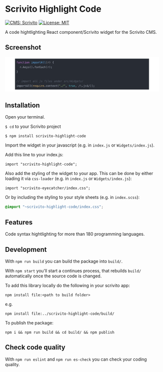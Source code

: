 # Scrivito Highlight Code
[![CMS: Scrivito](https://img.shields.io/badge/CMS-Scrivito-brightgreen.svg)](https://scrivito.com) [![License: MIT](https://img.shields.io/badge/License-MIT-blue.svg)](https://opensource.org/licenses/MIT)

A code hightlighting React component/Scrivito widget for the Scrivito CMS.

## Screenshot

![Screenshot](https://raw.githubusercontent.com/mdwp/scrivito-highlight-code/master/highlight-code-screenshot.png)

## Installation

Open your terminal.

`$ cd` to your Scrivito project

```
$ npm install scrivito-highlight-code
```

Import the widget in your javascript (e.g. in `index.js` or `Widgets/index.js`).

Add this line to your index.js:

```
import "scrivito-highlight-code";
```

Also add the styling of the widget to your app. This can be done by either loading it via `css-loader` (e.g. in `index.js` or `Widgets/index.js`):

```
import "scrivito-eyecatcher/index.css";
```

Or by including the styling to your style sheets (e.g. in `index.scss`):

```scss
@import "~scrivito-highlight-code/index.css";
```

## Features
Code syntax hightlighting for more than 180 programming languages.

## Development

With `npm run build` you can build the package into `build/`.

With `npm start` you'll start a continues process, that rebuilds `build/` automatically once the source code is changed.

To add this library locally do the following in your scrivito app:

```
npm install file:<path to build folder>
```

e.g.

```
npm install file:../scrivito-highlight-code/build/
```

To publish the package:

```
npm i && npm run build && cd build/ && npm publish
```

## Check code quality

With `npm run eslint` and `npm run es-check` you can check your coding quality.



